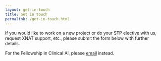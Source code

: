 ```yaml
---
layout: get-in-touch
title: Get in touch
permalink: /get-in-touch.html
---
```


If you would like to work on a new project or do your STP elective with us, request XNAT support, etc., please submit 
the form below with further details.

For the Fellowship in Clinical AI, please [email](mailto:ai4vbh@kcl.ac.uk) instead.

